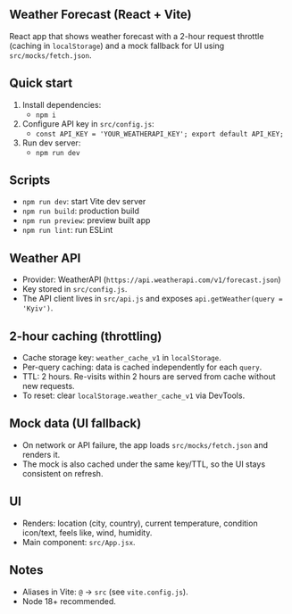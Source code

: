 ## Weather Forecast (React + Vite)

React app that shows weather forecast with a 2-hour request throttle (caching in `localStorage`) and a mock fallback for UI using `src/mocks/fetch.json`.

## Quick start

1. Install dependencies:
   - `npm i`
2. Configure API key in `src/config.js`:
   - `const API_KEY = 'YOUR_WEATHERAPI_KEY'; export default API_KEY;`
3. Run dev server:
   - `npm run dev`

## Scripts

- `npm run dev`: start Vite dev server
- `npm run build`: production build
- `npm run preview`: preview built app
- `npm run lint`: run ESLint

## Weather API

- Provider: WeatherAPI (`https://api.weatherapi.com/v1/forecast.json`)
- Key stored in `src/config.js`.
- The API client lives in `src/api.js` and exposes `api.getWeather(query = 'Kyiv')`.

## 2-hour caching (throttling)

- Cache storage key: `weather_cache_v1` in `localStorage`.
- Per-query caching: data is cached independently for each `query`.
- TTL: 2 hours. Re-visits within 2 hours are served from cache without new requests.
- To reset: clear `localStorage.weather_cache_v1` via DevTools.

## Mock data (UI fallback)

- On network or API failure, the app loads `src/mocks/fetch.json` and renders it.
- The mock is also cached under the same key/TTL, so the UI stays consistent on refresh.

## UI

- Renders: location (city, country), current temperature, condition icon/text, feels like, wind, humidity.
- Main component: `src/App.jsx`.

## Notes

- Aliases in Vite: `@` → `src` (see `vite.config.js`).
- Node 18+ recommended.
